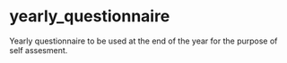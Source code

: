 # yearly_questionnaire
Yearly questionnaire to be used at the end of the year for the purpose of self assesment.

